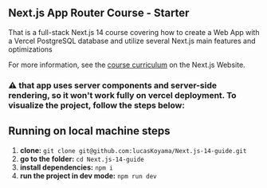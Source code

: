 ## Next.js App Router Course - Starter

That is a full-stack Next.js 14 course covering how to create a Web App with a Vercel PostgreSQL database and utilize several Next.js main features and optimizations

For more information, see the [course curriculum](https://nextjs.org/learn) on the Next.js Website.

### :warning: that app uses server components and server-side rendering, so it won't work fully on vercel deployment. To visualize the project, follow the steps below:

## Running on local machine steps
1. **clone:** `git clone git@github.com:lucasKoyama/Next.js-14-guide.git`
2. **go to the folder:** `cd Next.js-14-guide`
3. **install dependencies:** `npm i`
4. **run the project in dev mode:** `npm run dev`
